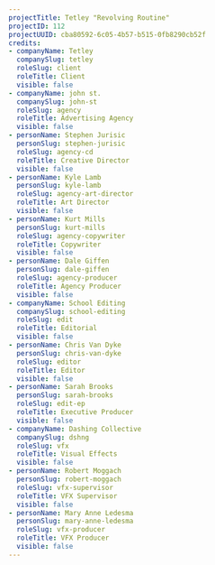 ```yaml
---
projectTitle: Tetley "Revolving Routine"
projectID: 112
projectUUID: cba80592-6c05-4b57-b515-0fb8290cb52f
credits:
- companyName: Tetley
  companySlug: tetley
  roleSlug: client
  roleTitle: Client
  visible: false
- companyName: john st.
  companySlug: john-st
  roleSlug: agency
  roleTitle: Advertising Agency
  visible: false
- personName: Stephen Jurisic
  personSlug: stephen-jurisic
  roleSlug: agency-cd
  roleTitle: Creative Director
  visible: false
- personName: Kyle Lamb
  personSlug: kyle-lamb
  roleSlug: agency-art-director
  roleTitle: Art Director
  visible: false
- personName: Kurt Mills
  personSlug: kurt-mills
  roleSlug: agency-copywriter
  roleTitle: Copywriter
  visible: false
- personName: Dale Giffen
  personSlug: dale-giffen
  roleSlug: agency-producer
  roleTitle: Agency Producer
  visible: false
- companyName: School Editing
  companySlug: school-editing
  roleSlug: edit
  roleTitle: Editorial
  visible: false
- personName: Chris Van Dyke
  personSlug: chris-van-dyke
  roleSlug: editor
  roleTitle: Editor
  visible: false
- personName: Sarah Brooks
  personSlug: sarah-brooks
  roleSlug: edit-ep
  roleTitle: Executive Producer
  visible: false
- companyName: Dashing Collective
  companySlug: dshng
  roleSlug: vfx
  roleTitle: Visual Effects
  visible: false
- personName: Robert Moggach
  personSlug: robert-moggach
  roleSlug: vfx-supervisor
  roleTitle: VFX Supervisor
  visible: false
- personName: Mary Anne Ledesma
  personSlug: mary-anne-ledesma
  roleSlug: vfx-producer
  roleTitle: VFX Producer
  visible: false
---
```

